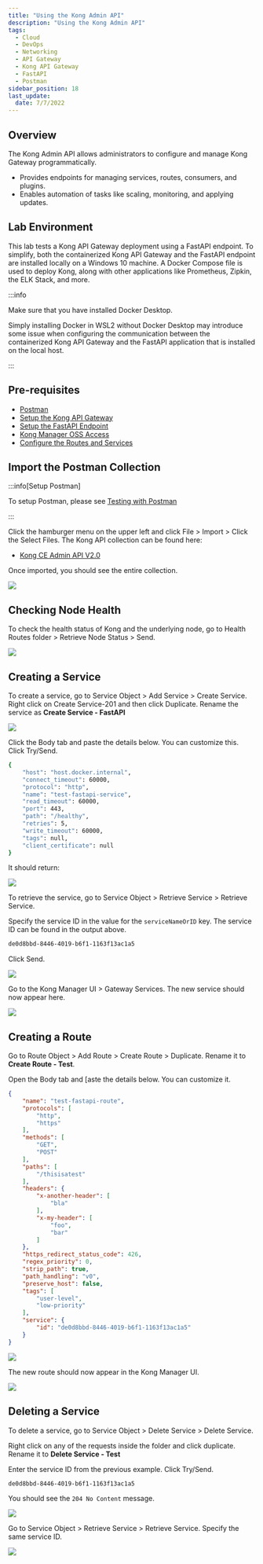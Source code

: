 ```yaml
---
title: "Using the Kong Admin API"
description: "Using the Kong Admin API"
tags: 
  - Cloud
  - DevOps
  - Networking 
  - API Gateway
  - Kong API Gateway
  - FastAPI 
  - Postman
sidebar_position: 18
last_update:
  date: 7/7/2022
---
```


## Overview

The Kong Admin API allows administrators to configure and manage Kong Gateway programmatically.

- Provides endpoints for managing services, routes, consumers, and plugins.  
- Enables automation of tasks like scaling, monitoring, and applying updates.  

## Lab Environment

This lab tests a Kong API Gateway deployment using a FastAPI endpoint. To simplify, both the containerized Kong API Gateway and the FastAPI endpoint are installed locally on a Windows 10 machine. A Docker Compose file is used to deploy Kong, along with other applications like Prometheus, Zipkin, the ELK Stack, and more.

:::info 

Make sure that you have installed Docker Desktop. 

Simply installing Docker in WSL2 without Docker Desktop may introduce some issue when configuring the communication between the containerized Kong API Gateway and the FastAPI application that is installed on the local host.

:::


## Pre-requisites 

- [Postman](https://www.postman.com/downloads/)
- [Setup the Kong API Gateway](/docs/021-Software-Engineering/081-Kong-API-Gateway/015-Containerized-Kong-and-Other-Apps.md)
- [Setup the FastAPI Endpoint](/docs/021-Software-Engineering/081-Kong-API-Gateway/016-Testing-wth-an-FastAPI-Endpoint.md#setup-the-api-endpoint)
- [Kong Manager OSS Access](/docs/021-Software-Engineering/081-Kong-API-Gateway/015-Containerized-Kong-and-Other-Apps.md)
- [Configure the Routes and Services](/docs/021-Software-Engineering/081-Kong-API-Gateway/016-Testing-wth-an-FastAPI-Endpoint.md)

## Import the Postman Collection 

:::info[Setup Postman]

To setup Postman, please see [Testing with Postman](/docs/021-Software-Engineering/081-Kong-API-Gateway/016-Testing-wth-an-FastAPI-Endpoint.md#testing-with-postman)

:::

Click the hamburger menu on the upper left and click File > Import > Click the Select Files.
The Kong API collection can be found here:

- [Kong CE Admin API V2.0](https://github.com/joseeden/joeden/tree/master/assets/postman-collections/kong)

Once imported, you should see the entire collection.

![](/img/docs/12022024-kong-gw-import-kong-api-collection.png)


## Checking Node Health

To check the health status of Kong and the underlying node, go to Health Routes folder > Retrieve Node Status > Send.

![](/img/docs/12022024-kong-gw-kong-admin-api-retrieve-node-status.png)


## Creating a Service

To create a service, go to Service Object > Add Service > Create Service. Right click on Create Service-201 and then click Duplicate. Rename the service as **Create Service - FastAPI**

![](/img/docs/12022024-kong-gw-kong-admin-api-duplicate-create-service.png)

Click the Body tab and paste the details below. You can customize this. Click Try/Send.

```bash
{
    "host": "host.docker.internal",
    "connect_timeout": 60000,
    "protocol": "http",
    "name": "test-fastapi-service",
    "read_timeout": 60000,
    "port": 443,
    "path": "/healthy",
    "retries": 5,
    "write_timeout": 60000,
    "tags": null,
    "client_certificate": null
} 
```

It should return:

![](/img/docs/12022024-kong-gw-kong-admin-api-new-service-correct.png)

To retrieve the service, go to Service Object > Retrieve Service > Retrieve Service.

Specify the service ID in the value for the `serviceNameOrID` key. The service ID can be found in the output above.

```bash
de0d8bbd-8446-4019-b6f1-1163f13ac1a5 
```

Click Send.

![](/img/docs/12022024-kong-gw-kong-admin-api-new-service-retrieve.png)

Go to the Kong Manager UI > Gateway Services. The new service should now appear here.

![](/img/docs/12022024-kong-gw-kong-admin-api-new-service-appear-in-kong-manager-ui.png)

## Creating a Route 

Go to Route Object > Add Route > Create Route > Duplicate. Rename it to **Create Route - Test**.

Open the Body tab and [aste the details below. You can customize it.

```json
{
	"name": "test-fastapi-route",
	"protocols": [
		"http",
		"https"
	],
	"methods": [
		"GET",
		"POST"
	],
	"paths": [
		"/thisisatest"
	],
	"headers": {
		"x-another-header": [
			"bla"
		],
		"x-my-header": [
			"foo",
			"bar"
		]
	},
	"https_redirect_status_code": 426,
	"regex_priority": 0,
	"strip_path": true,
	"path_handling": "v0",
	"preserve_host": false,
	"tags": [
		"user-level",
		"low-priority"
	],
	"service": {
		"id": "de0d8bbd-8446-4019-b6f1-1163f13ac1a5"
	}
} 
```

![](/img/docs/12022024-kong-gw-kong-admin-api-add-new-route.png)

The new route should now appear in the Kong Manager UI. 

![](/img/docs/12022024-kong-gw-kong-admin-api-add-new-route-APPEAR-IN-kong-manager-ui.png)


## Deleting a Service

To delete a service, go to Service Object > Delete Service > Delete Service. 

Right click on any of the requests inside the folder and click duplicate. Rename it to **Delete Service - Test**

Enter the service ID from the previous example. Click Try/Send.

```bash
de0d8bbd-8446-4019-b6f1-1163f13ac1a5 
```

You should see the `204 No Content` message. 

![](/img/docs/12022024-kong-gw-kong-admin-api-delete-new-service.png)

Go to Service Object > Retrieve Service > Retrieve Service. Specify the same service ID. 

![](/img/docs/12022024-kong-gw-kong-admin-api-delete-new-service-not-found.png)

